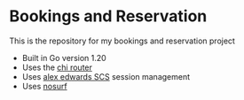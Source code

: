 # Bookings and Reservation

This is the repository for my bookings and reservation project

- Built in Go version 1.20
- Uses the [chi router](github.com/go-chi/chi)
- Uses [alex edwards SCS](github.com/alexedwards/scs/v2) session management
- Uses [nosurf](github.com/justinas/nosurf)
